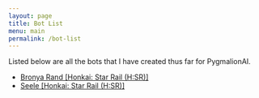 ```yaml
---
layout: page
title: Bot List
menu: main
permalink: /bot-list
---
```


Listed below are all the bots that I have created thus far for PygmalionAI.

- [Bronya Rand [Honkai: Star Rail (H:SR)]]({{site.url}}/bronya)
- [Seele [Honkai: Star Rail (H:SR)]]({{site.url}}/seele)
